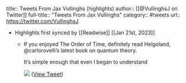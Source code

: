 title:: Tweets From Jax Vullinghs (highlights)
author:: [[@VullinghsJ on Twitter]]
full-title:: "Tweets From Jax Vullinghs"
category:: #tweets
url:: https://twitter.com/VullinghsJ

- Highlights first synced by [[Readwise]] [[Jan 21st, 2023]]
	- If you enjoyed The Order of Time, definitely read Helgoland, @carlorovelli’s latest book on quantum theory. 
	  
	  It’s simple enough that even I began to understand 
	  
	  ![](https://pbs.twimg.com/media/Fm9Ka7PaUAE-Hjk.jpg) ([View Tweet](https://twitter.com/VullinghsJ/status/1616592624680587264))